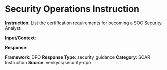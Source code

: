 # Security Operations Instruction

**Instruction**: List the certification requirements for becoming a SOC Security Analyst.

**Input/Context**: 

**Response**: 

**Framework**: DPO
**Response Type**: security_guidance
**Category**: SOAR Instruction
**Source**: venkycs/security-dpo
